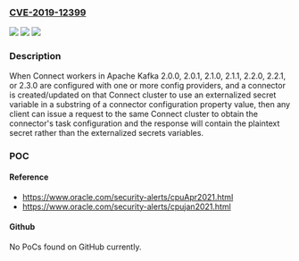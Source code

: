### [CVE-2019-12399](https://cve.mitre.org/cgi-bin/cvename.cgi?name=CVE-2019-12399)
![](https://img.shields.io/static/v1?label=Product&message=Kafka&color=blue)
![](https://img.shields.io/static/v1?label=Version&message=n%2Fa&color=blue)
![](https://img.shields.io/static/v1?label=Vulnerability&message=Information%20Disclosure&color=brighgreen)

### Description

When Connect workers in Apache Kafka 2.0.0, 2.0.1, 2.1.0, 2.1.1, 2.2.0, 2.2.1, or 2.3.0 are configured with one or more config providers, and a connector is created/updated on that Connect cluster to use an externalized secret variable in a substring of a connector configuration property value, then any client can issue a request to the same Connect cluster to obtain the connector's task configuration and the response will contain the plaintext secret rather than the externalized secrets variables.

### POC

#### Reference
- https://www.oracle.com/security-alerts/cpuApr2021.html
- https://www.oracle.com/security-alerts/cpujan2021.html

#### Github
No PoCs found on GitHub currently.

